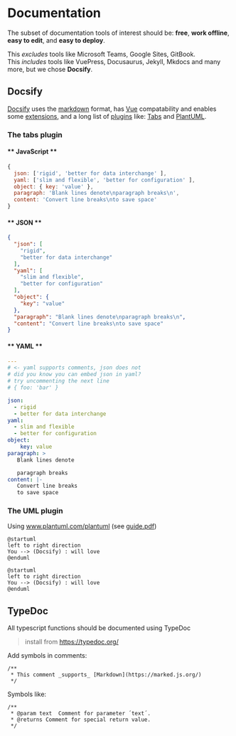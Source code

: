 # Documentation

The subset of documentation tools of interest should be:
**free**, **work offline**, **easy to edit**, and **easy to deploy**.

This *excludes* tools like Microsoft Teams, Google Sites, GitBook.<br> 
This *includes* tools like VuePress, Docusaurus, Jekyll, Mkdocs and many more, but we chose **Docsify**.
 
## Docsify 
[Docsify](https://docsify.js.org/#/) uses the [markdown](https://en.wikipedia.org/wiki/Markdown) format, 
has [Vue](https://docsify.js.org/#/vue) compatability and enables some [extensions](https://docsify.js.org/#/helpers), and a long list of [plugins](https://docsify.js.org/#/awesome?id=plugins) like: [Tabs](https://jhildenbiddle.github.io/docsify-tabs/#/) and [PlantUML](https://github.com/imyelo/docsify-plantuml).



### The tabs plugin
<!-- tabs:start -->

#### ** JavaScript **
```javascript
{
  json: ['rigid', 'better for data interchange' ],
  yaml: ['slim and flexible', 'better for configuration' ],
  object: { key: 'value' },
  paragraph: 'Blank lines denote\nparagraph breaks\n',
  content: 'Convert line breaks\nto save space'
}
```
#### ** JSON **
```json
{
  "json": [
    "rigid",
    "better for data interchange"
  ],
  "yaml": [
    "slim and flexible",
    "better for configuration"
  ],
  "object": {
    "key": "value"
  },
  "paragraph": "Blank lines denote\nparagraph breaks\n",
  "content": "Convert line breaks\nto save space"
}
```
#### ** YAML **
```yaml
---
# <- yaml supports comments, json does not
# did you know you can embed json in yaml?
# try uncommenting the next line
# { foo: 'bar' }

json:
  - rigid
  - better for data interchange
yaml:
  - slim and flexible
  - better for configuration
object:
	key: value
paragraph: >
   Blank lines denote

   paragraph breaks
content: |-
   Convert line breaks
   to save space
```
<!-- tabs:end -->

### The UML plugin

Using www.plantuml.com/plantuml (see [guide.pdf](http://plantuml.com/guide))
```text
@startuml
left to right direction
You --> (Docsify) : will love
@enduml
```
```plantuml
@startuml
left to right direction
You --> (Docsify) : will love
@enduml
```

## TypeDoc

All typescript functions should be documented using TypeDoc

> install from https://typedoc.org/

Add symbols in comments:
```
/**
 * This comment _supports_ [Markdown](https://marked.js.org/)
 */
```

Symbols like:
```
/**
 * @param text  Comment for parameter ´text´.
 * @returns Comment for special return value.
 */
```
